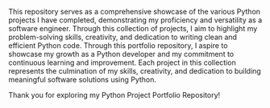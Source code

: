 This repository serves as a comprehensive showcase of the various Python projects I have completed, demonstrating my proficiency and versatility as a software engineer.
Through this collection of projects, I aim to highlight my problem-solving skills, creativity, and dedication to writing clean and efficient Python code.
Through this portfolio repository, I aspire to showcase my growth as a Python developer and my commitment to continuous learning and improvement.
Each project in this collection represents the culmination of my skills, creativity, and dedication to building meaningful software solutions using Python.

Thank you for exploring my Python Project Portfolio Repository!
